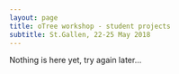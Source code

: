 ```yaml
---
layout: page
title: oTree workshop - student projects
subtitle: St.Gallen, 22-25 May 2018
---
```


Nothing is here yet, try again later...
